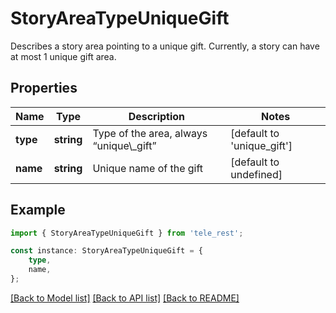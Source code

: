 # StoryAreaTypeUniqueGift

Describes a story area pointing to a unique gift. Currently, a story can have at most 1 unique gift area.

## Properties

Name | Type | Description | Notes
------------ | ------------- | ------------- | -------------
**type** | **string** | Type of the area, always “unique\\_gift” | [default to 'unique_gift']
**name** | **string** | Unique name of the gift | [default to undefined]

## Example

```typescript
import { StoryAreaTypeUniqueGift } from 'tele_rest';

const instance: StoryAreaTypeUniqueGift = {
    type,
    name,
};
```

[[Back to Model list]](../README.md#documentation-for-models) [[Back to API list]](../README.md#documentation-for-api-endpoints) [[Back to README]](../README.md)
